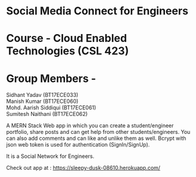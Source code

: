 # Social Media Connect for Engineers 
# Course - Cloud Enabled Technologies (CSL 423)

# Group Members - 
  Sidhant Yadav (BT17ECE033)<br/>
  Manish Kumar (BT17ECE060)<br/>
  Mohd. Aarish Siddiqui (BT17ECE061)<br/>
  Sumitesh Naithani (BT17ECE062)<br/>
 
 A MERN Stack Web app in which you can create a student/engineer portfolio, share posts and can get help from other students/engineers.
 You can also add comments and can like and unlike them as well.
 Bcrypt with json web token is used for authentication (SignIn/SignUp).
 
 It is a Social Network for Engineers.
 
 Check out app at : https://sleepy-dusk-08610.herokuapp.com/
